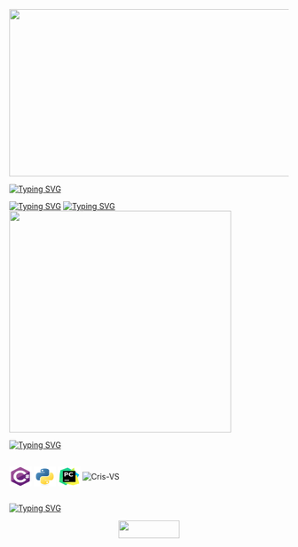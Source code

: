 <img align="center" height="302" width="640" src="https://i.pinimg.com/originals/56/46/cb/5646cb27daa001790bc3ed77beeaace5.gif">

[![Typing SVG](https://readme-typing-svg.demolab.com?font=Press+Start+2P&size=15&duration=1500&pause=10&color=C63C3C&multiline=true&repeat=false&width=700&height=60&lines=%D0%9F%D1%80%D0%B8%D0%B2%D0%B5%D1%82%2C+%D0%BC%D0%B5%D0%BD%D1%8F+%D0%B7%D0%BE%D0%B2%D1%83%D1%82+%D0%94%D0%B0%D0%BD%D0%B8%D0%B8%D0%BB;%D0%9D%D0%BE+%D0%BC%D0%BD%D0%BE%D0%B3%D0%B8%D0%BC+%D1%8F+%D0%B8%D0%B7%D0%B2%D0%B5%D1%81%D1%82%D0%B5%D0%BD+%D0%BF%D0%BE%D0%B4+%D0%BD%D0%B8%D0%BA%D0%BE%D0%BC+0_Noil_0)](https://git.io/typing-svg)

[![Typing SVG](https://readme-typing-svg.demolab.com?font=Press+Start+2P&duration=100&pause=10&color=C63C3C&multiline=true&repeat=false&width=700&height=70&lines=%D0%92+%D0%B4%D0%B0%D0%BD%D0%BD%D1%8B%D0%B9+%D0%BC%D0%BE%D0%BC%D0%B5%D0%BD%D1%82+%D1%8F+%D1%80%D0%B0%D0%B1%D0%BE%D1%82%D0%B0%D1%8E;%D0%BD%D0%B0%D0%B4+%D1%81%D1%8E%D0%B6%D0%B5%D1%82%D0%BD%D0%BE%D0%B9+%D0%B8%D0%B3%D1%80%D0%BE%D0%B9)](https://git.io/typing-svg)
<a href="https://discord.gg/35uYNKRRRY">[![Typing SVG](https://readme-typing-svg.demolab.com?font=Press+Start+2P&duration=20&pause=10&color=F56F6F&multiline=true&repeat=false&width=700&height=70&lines=Through+Dead+Worlds)](https://git.io/typing-svg)</a> 
<img align="center" height="400" width="400" src="https://img.itch.zone/aW1hZ2UvODIxMDAzLzUxOTc3NTYucG5n/347x500/kJi0vI.png">

[![Typing SVG](https://readme-typing-svg.demolab.com?font=Press+Start+2P&duration=1000&pause=10&color=C63C3C&background=1BFFDE00&vCenter=true&repeat=false&width=405&height=35&lines=%D0%98%D0%BD%D1%81%D1%82%D1%80%D1%83%D0%BC%D0%B5%D0%BD%D1%82%D1%8B+%D0%B8+%D1%8F%D0%B7%D1%8B%D0%BA%D0%B8%3A)](https://git.io/typing-svg)
<div style="display: inline_block"><br>
  <img align="center" alt="Cris-Csharp" height="35" width="40" src="https://raw.githubusercontent.com/devicons/devicon/master/icons/csharp/csharp-original.svg">
  <img align="center" alt="Cris-python" height="35" width="40" src="https://raw.githubusercontent.com/devicons/devicon/master/icons/python/python-original.svg">
  <img align="center" alt="Cris-pycharm" height="35" width="40" src="https://raw.githubusercontent.com/devicons/devicon/master/icons/pycharm/pycharm-original.svg">
  <img align="center" alt="Cris-VS" height="35" width="40" src="https://visualstudio.microsoft.com/wp-content/uploads/2021/10/Product-Icon.svg">
</div><br>

[![Typing SVG](https://readme-typing-svg.demolab.com?font=Press+Start+2P&duration=500&pause=10&color=C63C3C&background=1BFFDE00&vCenter=true&repeat=false&width=405&height=35&lines=%D0%9E%D1%81%D1%82%D0%B0%D0%BB%D1%8C%D0%BD%D0%B0%D1%8F+%D0%B8%D0%BD%D1%84%D0%BE%D1%80%D0%BC%D0%B0%D1%86%D0%B8%D1%8F%3A)](https://git.io/typing-svg)

<div align="left" style="display: flex; justify-content: center;">
  <a href="https://discord.gg/35uYNKRRRY">
    <img align="center" height="32" width="110" src="https://wsrv.nl/?url=https%3A%2F%2Ftr7zw.dev%2Fcurse%2FDiscord.png&n=-1">
  </a>
</div>
